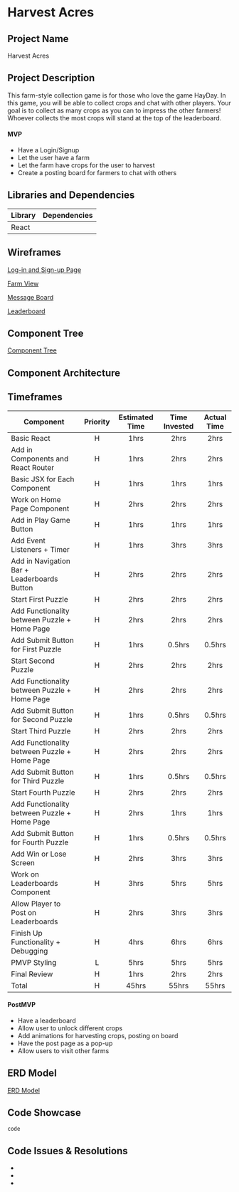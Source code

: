 # Harvest Acres



## Project Name

Harvest Acres

## Project Description

This farm-style collection game is for those who love the game HayDay. In this game, you will be able to collect crops and chat with other players. Your goal is to collect as many crops as you can to impress the other farmers! Whoever collects the most crops will stand at the top of the leaderboard.


#### MVP

- Have a Login/Signup
- Let the user have a farm
- Let the farm have crops for the user to harvest
- Create a posting board for farmers to chat with others

## Libraries and Dependencies

| Library | Dependencies |
|---------|--------------|
|  React  |              |

## Wireframes

[Log-in and Sign-up Page](https://www.figma.com/file/cnerAVSF1yRxY2RPWwFRNu/Harvest-Acres-Log-In)

[Farm View](https://www.figma.com/file/WLFSns8vMAbuzKXtE8srCV/Harvest-Acres-Farm-Page?node-id=0%3A1)

[Message Board](https://www.figma.com/file/iOIOQ02YhAxyDKGCgB3ZiL/Harvest-Acres-Message-Board)

[Leaderboard](https://www.figma.com/file/MtNhRXYRgIf2cW4WGjHyiL/Harvest-Acres-Leaderboard)

## Component Tree

[Component Tree](https://whimsical.com/web-escape-hierarchy-BBTNoCb1wCAwrpDmo3SSYi)

## Component Architecture


## Timeframes

| Component                                    | Priority | Estimated Time | Time Invested | Actual Time |
| -------------------------------------------- | :------: | :------------: | :-----------: | :---------: |
| Basic React                                  |    H     |      1hrs      |     2hrs      |    2hrs     |
| Add in Components and React Router           |    H     |      1hrs      |     2hrs      |    2hrs     |
| Basic JSX for Each Component                 |    H     |      1hrs      |     1hrs      |    1hrs     |
| Work on Home Page Component                  |    H     |      2hrs      |     2hrs      |    2hrs     |
| Add in Play Game Button                      |    H     |      1hrs      |     1hrs      |    1hrs     |
| Add Event Listeners + Timer                  |    H     |      1hrs      |     3hrs      |    3hrs     |
| Add in Navigation Bar + Leaderboards Button  |    H     |      2hrs      |     2hrs      |    2hrs     |
| Start First Puzzle                           |    H     |      2hrs      |     2hrs      |    2hrs     |
| Add Functionality between Puzzle + Home Page |    H     |      2hrs      |     2hrs      |    2hrs     |
| Add Submit Button for First Puzzle           |    H     |      1hrs      |    0.5hrs     |   0.5hrs    |
| Start Second Puzzle                          |    H     |      2hrs      |     2hrs      |    2hrs     |
| Add Functionality between Puzzle + Home Page |    H     |      2hrs      |     2hrs      |    2hrs     |
| Add Submit Button for Second Puzzle          |    H     |      1hrs      |    0.5hrs     |   0.5hrs    |
| Start Third Puzzle                           |    H     |      2hrs      |     2hrs      |    2hrs     |
| Add Functionality between Puzzle + Home Page |    H     |      2hrs      |     2hrs      |    2hrs     |
| Add Submit Button for Third Puzzle           |    H     |      1hrs      |    0.5hrs     |   0.5hrs    |
| Start Fourth Puzzle                          |    H     |      2hrs      |     2hrs      |    2hrs     |
| Add Functionality between Puzzle + Home Page |    H     |      2hrs      |     1hrs      |    1hrs     |
| Add Submit Button for Fourth Puzzle          |    H     |      1hrs      |    0.5hrs     |   0.5hrs    |
| Add Win or Lose Screen                       |    H     |      2hrs      |     3hrs      |    3hrs     |
| Work on Leaderboards Component               |    H     |      3hrs      |     5hrs      |    5hrs     |
| Allow Player to Post on Leaderboards         |    H     |      2hrs      |     3hrs      |    3hrs     |
| Finish Up Functionality + Debugging          |    H     |      4hrs      |     6hrs      |    6hrs     |
| PMVP Styling                                 |    L     |      5hrs      |     5hrs      |    5hrs     |
| Final Review                                 |    H     |      1hrs      |     2hrs      |    2hrs     |
| Total                                        |    H     |     45hrs      |     55hrs     |    55hrs    |


#### PostMVP

- Have a leaderboard
- Allow user to unlock different crops
- Add animations for harvesting crops, posting on board
- Have the post page as a pop-up
- Allow users to visit other farms


## ERD Model
[ERD Model]()

## Code Showcase

```
code
```

## Code Issues & Resolutions

-
-
-
